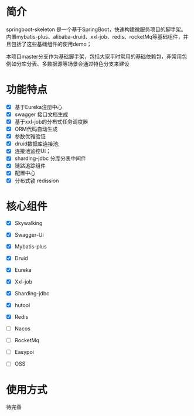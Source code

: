 # 简介
springboot-skeleton 是一个基于SpringBoot，快速构建微服务项目的脚手架。内置mybatis-plus、alibaba-druid、xxl-job、redis、rocketMq等基础组件，并且包括了这些基础组件的使用demo；

本项目master分支作为基础脚手架，包括大家平时常用的基础依赖包，非常用包例如分库分表、多数据源等场景会通过特色分支来建设



# 功能特点
- [x] 基于Eureka注册中心
- [x] swagger 接口文档生成
- [x] 基于xxl-job的分布式任务调度器
- [x] ORM代码自动生成
- [x] 参数优雅验证
- [x] druid数据库连接池;
- [x] 连接池监控UI；
- [x] sharding-jdbc 分库分表中间件
- [x] 链路追踪组件
- [x] 配置中心
- [x] 分布式锁 redission

# 核心组件
- [x] Skywalking 
- [x] Swagger-Ui  
- [x] Mybatis-plus 
- [x] Druid 
- [x] Eureka
- [x] Xxl-job 
- [x] Sharding-jdbc 
- [x] hutool
- [x] Redis
- [ ] Nacos
- [ ] RocketMq
- [ ] Easypoi
- [ ] OSS


# 使用方式
待完善


